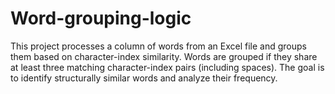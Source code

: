 # Word-grouping-logic
This project processes a column of words from an Excel file and groups them based on character-index similarity. Words are grouped if they share at least three matching character-index pairs (including spaces). The goal is to identify structurally similar words and analyze their frequency.
